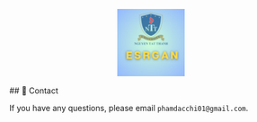 <p align="center">
  <img src="Image/nn_real_plus.png" height=120>
</p>
## 📧 Contact

If you have any questions, please email `phamdacchi01@gmail.com`.
